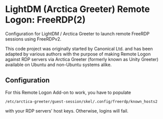 # LightDM (Arctica Greeter) Remote Logon: FreeRDP(2) #

Configuration for LightDM / Arctica Greeter to launch remote FreeRDP
sessions using FreeRDPv2.

This code project was originally started by Canonical Ltd. and has been
adapted by various authors with the purpose of making Remote Logon
against RDP servers via Arctica Greeter (formerly known as Unity Greeter)
available on Ubuntu and non-Ubuntu systems alike.

## Configuration

For this Remote Logon Add-on to work, you have to populate

```
/etc/arctica-greeter/guest-session/skel/.config/freerdp/known_hosts2
```

with your RDP servers' host keys. Otherwise, logins will fail.
